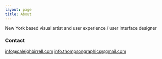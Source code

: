 ```yaml
---
layout: page
title: About
---
```


New York based visual artist and user experience / user interface designer

### Contact

[info@caleighbirrell.com](mailto:info@caleighbirrell.com)
[info.thompsongraphics@gmail.com](mailto:info.thompsongraphics@gmail.com)
